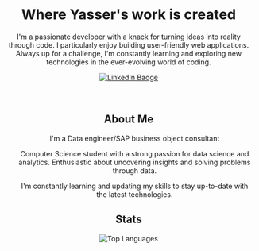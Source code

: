 <div id="header" align="center">
  <h1>Where Yasser's work is created</h1>
  <p>I'm a passionate developer with a knack for turning ideas into reality through code. I particularly enjoy building user-friendly web applications.  Always up for a challenge, I'm constantly learning and exploring new technologies in the ever-evolving world of coding.</p> 
</div>

<div id="badges" align="center">
  <a href="https://www.linkedin.com/in/yasser-meski-a79668298/">
    <img src="https://img.shields.io/badge/LinkedIn-blue?style=for-the-badge&logo=linkedin&logoColor=white" alt="LinkedIn Badge"/>
  </a>
</div>
<br>
<br>
<div id="bio" align="center">
  <h2>About Me</h2>
  <ul>
    <p>I'm a Data engineer/SAP business object consultant</p>
    <p>Computer Science student with a strong passion for data science and analytics. Enthusiastic about uncovering insights and solving problems through data.</p>
    <p>I'm constantly learning and updating my skills to stay up-to-date with the latest technologies.</li>
  </ul>
</div>

<div id="stats" align="center">
  <h2>Stats</h2>
  <img src="https://github-readme-stats.vercel.app/api/top-langs/?username=sisiira&layout=compact&theme=vision-friendly-dark" alt="Top Languages"/>
</div>
